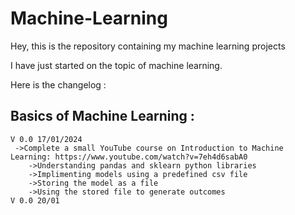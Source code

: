 # Machine-Learning

Hey, this is the repository containing my machine learning projects

I have just started on the topic of machine learning.

Here is the changelog :
  
  ## Basics of Machine Learning :
    V 0.0 17/01/2024
     ->Complete a small YouTube course on Introduction to Machine Learning: https://www.youtube.com/watch?v=7eh4d6sabA0
        ->Understanding pandas and sklearn python libraries
        ->Implimenting models using a predefined csv file
        ->Storing the model as a file
        ->Using the stored file to generate outcomes
    V 0.0 20/01

